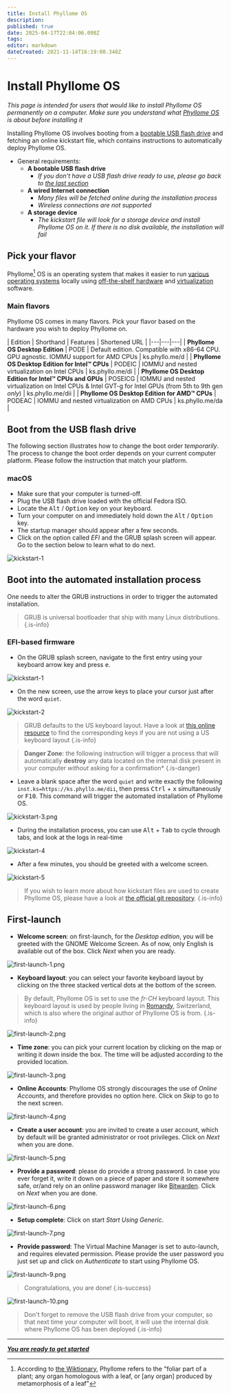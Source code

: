 ```yaml
---
title: Install Phyllome OS
description: 
published: true
date: 2025-04-17T22:04:06.098Z
tags: 
editor: markdown
dateCreated: 2021-11-14T16:19:00.348Z
---
```


# Install Phyllome OS

[^1]: According to [the Wiktionary](https://en.wiktionary.org/wiki/phyllome), Phyllome refers to the "foliar part of a plant; any organ homologous with a leaf, or [any organ] produced by metamorphosis of a leaf"

*This page is intended for users that would like to install Phyllome OS permanently on a computer. Make sure you understand what [Phyllome OS](/phyllomeos/purpose.md) is about before installing it*

Installing Phyllome OS involves booting from a [bootable USB flash drive](/deploy/medium) and fetching an online kickstart file, which contains instructions to automatically deploy Phyllome OS.

* General requirements:
	* **A bootable USB flash drive**
	   * *If you don't have a USB flash drive ready to use, please go back to [the last section](/deploy/medium)*
  * **A wired Internet connection**
  	 * *Many files will be fetched online during the installation process*
	 * *Wireless connections are not supported*  
  * **A storage device**
  	* *The kickstart file will look for a storage device and install Phyllome OS on it. If there is no disk available, the installation will fail* 

## Pick your flavor

Phyllome[^1] OS is an operating system that makes it easier to run [various operating systems](#go-further) locally using [off-the-shelf hardware](/deploy/prepare) and [virtualization](/virt/lexicon#virtualization) software.

### Main flavors

Phyllome OS comes in many flavors. Pick your flavor based on the hardware you wish to deploy Phyllome on.

| Edition | Shorthand | Features |  Shortened URL |
|---|---|---|
| **Phyllome OS Desktop Edition** | PODE | Default edition. Compatible with x86-64 CPU. GPU agnostic. IOMMU support for AMD CPUs | ks.phyllo.me/d |
| **Phyllome OS Desktop Edition for Intel:tm: CPUs** | PODEIC | IOMMU and nested virtualization on Intel CPUs | ks.phyllo.me/di |
| **Phyllome OS Desktop Edition for Intel:tm: CPUs and GPUs** | POSEICG | IOMMU and nested virtualization on Intel CPUs & Intel GVT-g for Intel GPUs (from 5th to 9th gen *only*) | ks.phyllo.me/dii | 
| **Phyllome OS Desktop Edition for AMD:tm: CPUs** | PODEAC | IOMMU and nested virtualization on AMD CPUs |  ks.phyllo.me/da |

## Boot from the USB flash drive

The following section illustrates how to change the boot order *temporarily*. The process to change the boot order depends on your current computer platform. Please follow the instruction that match your platform.

### macOS

* Make sure that your computer is turned-off. 
* Plug the USB flash drive loaded with the official Fedora ISO.
* Locate the <kbd>Alt</kbd> / <kbd>Option</kbd> key on your keyboard.
* Turn your computer on and immediately hold down the <kbd>Alt</kbd> / <kbd>Option</kbd> key.
* The startup manager should appear after a few seconds.
* Click on the option called *EFI* and the GRUB splash screen will appear. Go to the section below to learn what to do next.

![kickstart-1](/assets/grub-kickstart/kickstart-1.png)

## Boot into the automated installation process

One needs to alter the GRUB instructions in order to trigger the automated installation. 

> GRUB is universal bootloader that ship with many Linux distributions.
{.is-info}

### EFI-based firmware

* On the GRUB splash screen, navigate to the first entry using your keyboard arrow key and press <kbd>e</kbd>.

![kickstart-1](/assets/grub-kickstart/kickstart-2.png)

* On the new screen, use the arrow keys to place your cursor just after the word `quiet`.

![kickstart-2](/assets/grub-kickstart/kickstart-3.png)

> GRUB defaults to the US keyboard layout. Have a look at [this online resource](https://en.wikipedia.org/wiki/QWERTY#/media/File:KB_United_States.svg) to find the corresponding keys if you are not using a US keyboard layout
{.is-info}

> **Danger Zone**: the following instruction will trigger a process that will automatically **destroy** any data located on the internal disk present in your computer *without* asking for a confirmation*
{.is-danger}

* Leave a blank space after the word `quiet` and write exactly the following `inst.ks=https://ks.phyllo.me/dii`, then press <kbd>Ctrl</kbd> + <kbd>x</kbd> simultaneously or <kbd>F10</kbd>. This command will trigger the automated installation of Phyllome OS.

![kickstart-3.png](/assets/grub-kickstart/kickstart-4.png)

* During the installation process, you can use <kbd>Alt</kbd> + <kbd>Tab</kbd> to cycle through tabs, and look at the logs in real-time

![kickstart-4](/assets/grub-kickstart/kickstart-5.png)

* After a few minutes, you should be greeted with a welcome screen.

![kickstart-5](/assets/grub-kickstart/kickstart-6.png)

> If you wish to learn more about how kickstart files are used to create Phyllome OS, please have a look at [the official git repository](https://github.com/PhyllomeOS/phyllomeos).
{.is-info}

## First-launch

* **Welcome screen**: on first-launch, for the *Desktop edition*, you will be greeted with the GNOME Welcome Screen. As of now, only English is available out of the box. Click *Next* when you are ready.  

![first-launch-1.png](/assets/first-launch/first-launch-1.png)

* **Keyboard layout**: you can select your favorite keyboard layout by clicking on the three stacked vertical dots at the bottom of the screen.

> By default, Phyllome OS is set to use the *fr-CH* keyboard layout. This keyboard layout is used by people living in [Romandy](https://en.wikipedia.org/wiki/Romandy), Switzerland, which is also where the original author of Phyllome OS is from.
{.is-info}

![first-launch-2.png](/assets/first-launch/first-launch-2.png)

* **Time zone**: you can pick your current location by clicking on the map or writing it down inside the box. The time will be adjusted according to the provided location.

![first-launch-3.png](/assets/first-launch/first-launch-3.png)

* **Online Accounts**: Phyllome OS strongly discourages the use of *Online Accounts*, and therefore provides no option here. Click on *Skip* to go to the next screen.

![first-launch-4.png](/assets/first-launch/first-launch-4.png)

* **Create a user account**: you are invited to create a user account, which by default will be granted administrator or root privileges. Click on *Next* when you are done.

![first-launch-5.png](/assets/first-launch/first-launch-5.png)

* **Provide a password**: please do provide a strong password. In case you ever forget it, write it down on a piece of paper and store it somewhere safe, or/and rely on an online password manager like [Bitwarden](https://bitwarden.com/). Click on *Next* when you are done.

![first-launch-6.png](/assets/first-launch/first-launch-6.png)

* **Setup complete**: Click on start *Start Using Generic*. 

![first-launch-7.png](/assets/first-launch/first-launch-7.png)

* **Provide password**: The Virtual Machine Manager is set to auto-launch, and requires elevated permission. Please provide the user password you just set up and click on *Authenticate* to start using Phyllome OS. 

![first-launch-9.png](/assets/first-launch/first-launch-9.png)

> Congratulations, you are done!
{.is-success}

![first-launch-10.png](/assets/first-launch/first-launch-10.png)

> Don't forget to remove the USB flash drive from your computer, so that next time your computer will boot, it will use the internal disk where Phyllome OS has been deployed
{.is-info}

---

*[**You are ready to get started**](https://wiki.phyllo.me/#get-started)*